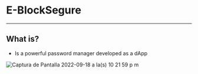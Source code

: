 # E-BlockSegure
---
## What is?

* Is a powerful password manager developed as a dApp


![Captura de Pantalla 2022-09-18 a la(s) 10 21 59 p m](https://user-images.githubusercontent.com/54868005/190944880-30795518-6a79-4b4d-8aa4-029d6438ee3f.png)

